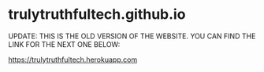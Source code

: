 # trulytruthfultech.github.io

UPDATE: THIS IS THE OLD VERSION OF THE WEBSITE. YOU CAN FIND THE LINK FOR THE NEXT ONE BELOW:

https://trulytruthfultech.herokuapp.com
